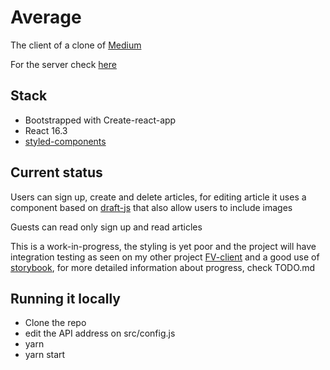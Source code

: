 # Average

The client of a clone of [Medium](http://www.medium.com)

For the server check [here](https://github.com/rxrossi/average-server)

## Stack

* Bootstrapped with Create-react-app
* React 16.3
* [styled-components](https://github.com/styled-components)

## Current status

Users can sign up, create and delete articles, for editing article it uses a component based on [draft-js](https://draftjs.org/) that also allow users to include images

Guests can read only sign up and read articles

This is a work-in-progress, the styling is yet poor and the project will have integration testing as seen on my other project [FV-client](https://github.com/rxrossi/fv-client) and a good use of [storybook](https://github.com/storybooks/storybook), for more detailed information about progress, check TODO.md

## Running it locally

* Clone the repo
* edit the API address on src/config.js
* yarn
* yarn start
